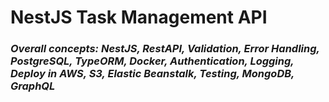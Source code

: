 # NestJS Task Management API

### <i>Overall concepts: NestJS, RestAPI, Validation, Error Handling, PostgreSQL, TypeORM, Docker, Authentication, Logging, Deploy in AWS, S3, Elastic Beanstalk, Testing, MongoDB, GraphQL</i>

